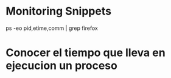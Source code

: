 # Monitoring Snippets

ps -eo pid,etime,comm | grep firefox
# Conocer el tiempo que lleva en ejecucion un proceso
